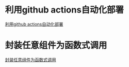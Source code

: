 # 利用github actions自动化部署  

[利用github actions自动化部署](前端/文章/2021/autoDeploy.md) 

# 封装任意组件为函数式调用

[封装任意组件为函数式调用](前端/文章/2021/fctCallComponent.md)